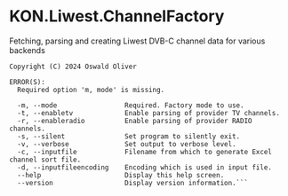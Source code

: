 # KON.Liwest.ChannelFactory
Fetching, parsing and creating Liwest DVB-C channel data for various backends

```KON.Liwest.ChannelFactory
Copyright (C) 2024 Oswald Oliver

ERROR(S):
  Required option 'm, mode' is missing.

  -m, --mode                 Required. Factory mode to use.
  -t, --enabletv             Enable parsing of provider TV channels.
  -r, --enableradio          Enable parsing of provider RADIO channels.
  -s, --silent               Set program to silently exit.
  -v, --verbose              Set output to verbose level.
  -c, --inputfile            Filename from which to generate Excel channel sort file.
  -d, --inputfileencoding    Encoding which is used in input file.
  --help                     Display this help screen.
  --version                  Display version information.```
